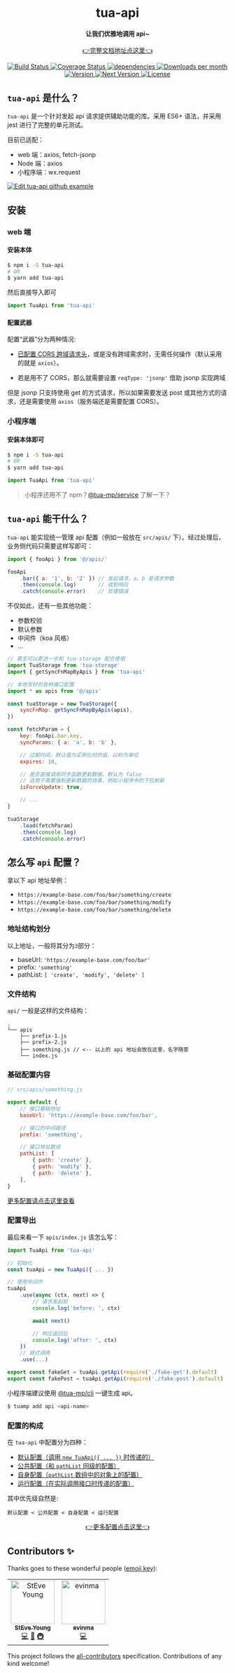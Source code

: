 <h1 align="center">tua-api</h1>

<h4 align="center">让我们优雅地调用 api~</h4>

<p align="center">
    <a href="https://tuateam.github.io/tua-api/">👉完整文档地址点这里👈</a>
</p>

<p align="center">
    <a href="https://circleci.com/gh/tuateam/tua-api/tree/master" target="_blank">
        <img src="https://img.shields.io/circleci/project/github/tuateam/tua-api/master.svg" alt="Build Status">
    </a>
    <a href="https://codecov.io/github/tuateam/tua-api?branch=master" target="_blank">
        <img src="https://img.shields.io/codecov/c/github/tuateam/tua-api/master.svg" alt="Coverage Status">
    </a>
    <a href="https://david-dm.org/tuateam/tua-api" target="_blank">
        <img src="https://david-dm.org/tuateam/tua-api.svg" alt="dependencies">
    </a>
    <a href="https://www.npmjs.com/package/tua-api" target="_blank">
        <img src="https://badgen.net/npm/dm/tua-api" alt="Downloads per month">
        <img src="https://img.shields.io/npm/v/tua-api.svg" alt="Version">
        <img src="https://img.shields.io/npm/v/tua-api/next.svg" alt="Next Version">
        <img src="https://img.shields.io/npm/l/tua-api.svg" alt="License">
    </a>
</p>

## `tua-api` 是什么？
`tua-api` 是一个针对发起 api 请求提供辅助功能的库。采用 ES6+ 语法，并采用 jest 进行了完整的单元测试。

目前已适配：

* web 端：axios, fetch-jsonp
* Node 端：axios
* 小程序端：wx.request

<a href="https://codesandbox.io/s/2o24xn0750" target="_blank">
    <img alt="Edit tua-api github example" src="https://codesandbox.io/static/img/play-codesandbox.svg">
</a>

## 安装
### web 端
#### 安装本体

```bash
$ npm i -S tua-api
# OR
$ yarn add tua-api
```

然后直接导入即可

```js
import TuaApi from 'tua-api'
```

#### 配置武器
配置“武器”分为两种情况:

* [已配置 CORS 跨域请求头](https://developer.mozilla.org/zh-CN/docs/Web/HTTP/Access_control_CORS)，或是没有跨域需求时，无需任何操作（默认采用的就是 `axios`）。

* 若是用不了 CORS，那么就需要设置 `reqType: 'jsonp'` 借助 jsonp 实现跨域

但是 jsonp 只支持使用 get 的方式请求，所以如果需要发送 post 或其他方式的请求，还是需要使用 `axios`（服务端还是需要配置 CORS）。

### 小程序端
#### 安装本体即可

```bash
$ npm i -S tua-api
# OR
$ yarn add tua-api
```

```js
import TuaApi from 'tua-api'
```

> 小程序还用不了 npm？[@tua-mp/service](https://tuateam.github.io/tua-mp/tua-mp-service/) 了解一下？

## `tua-api` 能干什么？
`tua-api` 能实现统一管理 api 配置（例如一般放在 `src/apis/` 下）。经过处理后，业务侧代码只需要这样写即可：

```js
import { fooApi } from '@/apis/'

fooApi
    .bar({ a: '1', b: '2' }) // 发起请求，a、b 是请求参数
    .then(console.log)       // 收到响应
    .catch(console.error)    // 处理错误
```

不仅如此，还有一些其他功能：

* 参数校验
* 默认参数
* 中间件（koa 风格）
* ...

```js
// 甚至可以更进一步和 tua-storage 配合使用
import TuaStorage from 'tua-storage'
import { getSyncFnMapByApis } from 'tua-api'

// 本地写好的各种接口配置
import * as apis from '@/apis'

const tuaStorage = new TuaStorage({
    syncFnMap: getSyncFnMapByApis(apis),
})

const fetchParam = {
    key: fooApi.bar.key,
    syncParams: { a: 'a', b: 'b' },

    // 过期时间，默认值为实例化时的值，以秒为单位
    expires: 10,

    // 是否直接调用同步函数更新数据，默认为 false
    // 适用于需要强制更新数据的场景，例如小程序中的下拉刷新
    isForceUpdate: true,

    // ...
}

tuaStorage
    .load(fetchParam)
    .then(console.log)
    .catch(console.error)
```

## 怎么写 `api` 配置？
拿以下 api 地址举例：

* `https://example-base.com/foo/bar/something/create`
* `https://example-base.com/foo/bar/something/modify`
* `https://example-base.com/foo/bar/something/delete`

### 地址结构划分
以上地址，一般将其分为`3`部分：

* baseUrl: `'https://example-base.com/foo/bar'`
* prefix: `'something'`
* pathList: `[ 'create', 'modify', 'delete' ]`

### 文件结构
`api/` 一般是这样的文件结构：

```
.
└── apis
    ├── prefix-1.js
    ├── prefix-2.js
    ├── something.js // <-- 以上的 api 地址会放在这里，名字随意
    └── index.js
```

### 基础配置内容
```js
// src/apis/something.js

export default {
    // 接口基础地址
    baseUrl: 'https://example-base.com/foo/bar',

    // 接口的中间路径
    prefix: 'something',

    // 接口地址数组
    pathList: [
        { path: 'create' },
        { path: 'modify' },
        { path: 'delete' },
    ],
}
```

[更多配置请点击这里查看](https://tuateam.github.io/tua-api/config/common.html)

### 配置导出
最后来看一下 `apis/index.js` 该怎么写：

```js
import TuaApi from 'tua-api'

// 初始化
const tuaApi = new TuaApi({ ... })

// 使用中间件
tuaApi
    .use(async (ctx, next) => {
        // 请求发起前
        console.log('before: ', ctx)

        await next()

        // 响应返回后
        console.log('after: ', ctx)
    })
    // 链式调用
    .use(...)

export const fakeGet = tuaApi.getApi(require('./fake-get').default)
export const fakePost = tuaApi.getApi(require('./fake-post').default)
```

小程序端建议使用 [@tua-mp/cli](https://tuateam.github.io/tua-mp/tua-mp-cli/) 一键生成 api。

```bash
$ tuamp add api <api-name>
```

### 配置的构成
在 `tua-api` 中配置分为四种：

* [默认配置（调用 `new TuaApi({ ... })` 时传递的）](https://tuateam.github.io/tua-api/config/default.html)
* [公共配置（和 `pathList` 同级的配置）](https://tuateam.github.io/tua-api/config/common.html)
* [自身配置（`pathList` 数组中的对象上的配置）](https://tuateam.github.io/tua-api/config/self.html)
* [运行配置（在实际调用接口时传递的配置）](https://tuateam.github.io/tua-api/config/runtime.html)

其中优先级自然是:

`默认配置 < 公共配置 < 自身配置 < 运行配置`

<p align="center">
    <a href="https://tuateam.github.io/tua-api/config/">👉更多配置点击这里👈</a>
</p>

## Contributors ✨

Thanks goes to these wonderful people ([emoji key](https://allcontributors.org/docs/en/emoji-key)):

<!-- ALL-CONTRIBUTORS-LIST:START - Do not remove or modify this section -->
<!-- prettier-ignore-start -->
<!-- markdownlint-disable -->
<table>
  <tr>
    <td align="center"><a href="https://buptsteve.github.io"><img src="https://avatars2.githubusercontent.com/u/11501493?v=4" width="100px;" alt="StEve Young"/><br /><sub><b>StEve Young</b></sub></a><br /><a href="https://github.com/tuateam/tua-api/commits?author=BuptStEve" title="Code">💻</a> <a href="https://github.com/tuateam/tua-api/commits?author=BuptStEve" title="Documentation">📖</a> <a href="#infra-BuptStEve" title="Infrastructure (Hosting, Build-Tools, etc)">🚇</a></td>
    <td align="center"><a href="https://github.com/evinma"><img src="https://avatars2.githubusercontent.com/u/16096567?v=4" width="100px;" alt="evinma"/><br /><sub><b>evinma</b></sub></a><br /><a href="https://github.com/tuateam/tua-api/commits?author=evinma" title="Code">💻</a></td>
  </tr>
</table>

<!-- markdownlint-enable -->
<!-- prettier-ignore-end -->
<!-- ALL-CONTRIBUTORS-LIST:END -->

This project follows the [all-contributors](https://github.com/all-contributors/all-contributors) specification. Contributions of any kind welcome!
